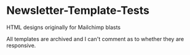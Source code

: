 # Newsletter-Template-Tests
HTML designs originally for Mailchimp blasts

All templates are archived and I can't comment as to whether they are responsive.
